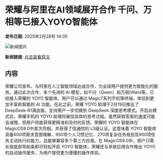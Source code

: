 # 荣耀与阿里在AI领域展开合作 千问、万相等已接入YOYO智能体

**发布日期**: 2025年2月28号 14:05

![新闻图片](https://pic.chinaz.com/picmap/202011082114311802_30.jpg)

**新闻链接**: [点击查看原文](https://www.aibase.com/zh/news/15834)

## 内容

荣耀公司宣布，与阿里在人工智能领域达成合作，为全球用户提供更为智能化的服务。通过此次合作，多个先进的 AI 模型，如千问（Qwen）和万相(Wan)等，已经接入荣耀的 YOYO 智能体。用户可以通过 Magic7系列手机等终端，体验到更加丰富和智能的 AI 功能。在此之前，荣耀 YOYO 助理于2月19日推出了 DeepSeek-R1满血版，支持用户一步切换到 DeepSeek 深度思考模式。开启此模式后，荣耀手机的 YOYO 助理将展现具体的思考过程。虽然获取答案的速度可能会减慢，但用户将能获得更精准和及时的反馈。荣耀的 YOYO 智能体在 MagicOS9.0中首次亮相，并获得了信通院的 L3级认证。这意味着 YOYO 智能体具备600项需求意图理解、950项个人习惯记忆、270项复杂任务规划及900项任务主动执行的能力，且能够兼容多个第三方应用。在 MagicOS9.0中，用户只需长按底部导航条即可轻松开启 YOYO 智能体，荣耀还与多款应用合作推出 YOYO 的自动操作服务，为用户提供更为便捷的操作体验。
